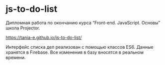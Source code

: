# js-to-do-list

Дипломная работа по окончанию курса “Front-end. JavaScript. Основы” школа Projector.

https://tania-e.github.io/js-to-do-list/

Интерфейс списка дел реализован с помощью классов ES6. Данные хранятся в Firebase. Все изменения в базу вносятся в реальном времени.